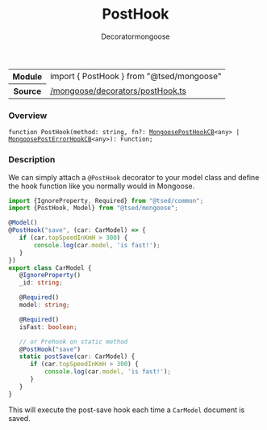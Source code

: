 
<header class="symbol-info-header"><h1 id="posthook">PostHook</h1><label class="symbol-info-type-label decorator">Decorator</label><label class="api-type-label mongoose" title="mongoose">mongoose</label></header>
<!-- summary -->
<section class="symbol-info"><table class="is-full-width"><tbody><tr><th>Module</th><td><div class="lang-typescript"><span class="token keyword">import</span> { PostHook }&nbsp;<span class="token keyword">from</span>&nbsp;<span class="token string">"@tsed/mongoose"</span></div></td></tr><tr><th>Source</th><td><a href="https://github.com/Romakita/ts-express-decorators/blob/v4.13.0/src//mongoose/decorators/postHook.ts#L0-L0">/mongoose/decorators/postHook.ts</a></td></tr></tbody></table></section>
<!-- overview -->


### Overview


<pre><code class="typescript-lang ">function <span class="token function">PostHook</span><span class="token punctuation">(</span>method<span class="token punctuation">:</span> <span class="token keyword">string</span><span class="token punctuation">,</span> fn?<span class="token punctuation">:</span> <a href="#api/mongoose/mongooseposthookcb"><span class="token">MongoosePostHookCB</span></a><<span class="token keyword">any</span>> | <a href="#api/mongoose/mongooseposterrorhookcb"><span class="token">MongoosePostErrorHookCB</span></a><<span class="token keyword">any</span>><span class="token punctuation">)</span><span class="token punctuation">:</span> Function<span class="token punctuation">;</span></code></pre>


<!-- Parameters -->

<!-- Description -->


### Description

We can simply attach a `@PostHook` decorator to your model class and
define the hook function like you normally would in Mongoose.

```typescript
import {IgnoreProperty, Required} from "@tsed/common";
import {PostHook, Model} from "@tsed/mongoose";

@Model()
@PostHook("save", (car: CarModel) => {
   if (car.topSpeedInKmH > 300) {
       console.log(car.model, 'is fast!');
   }
})
export class CarModel {
   @IgnoreProperty()
   _id: string;

   @Required()
   model: string;

   @Required()
   isFast: boolean;

   // or Prehook on static method
   @PostHook("save")
   static postSave(car: CarModel) {
      if (car.topSpeedInKmH > 300) {
          console.log(car.model, 'is fast!');
      }
   }
}
```

This will execute the post-save hook each time a `CarModel` document is saved.

<!-- Members -->

